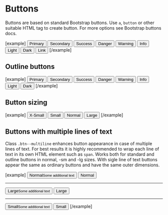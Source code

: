 Buttons
=======

Buttons are based on standard Bootstrap buttons. Use <code>a</code>, <code>button</code> or other suitable HTML tag to create button. For more options see Bootstrap buttons docs.

[example]
	<button type="button" class="btn btn-primary">Primary</button>
	<button type="button" class="btn btn-secondary">Secondary</button>
	<button type="button" class="btn btn-success">Success</button>
	<button type="button" class="btn btn-danger">Danger</button>
	<button type="button" class="btn btn-warning">Warning</button>
	<button type="button" class="btn btn-info">Info</button>
	<button type="button" class="btn btn-light">Light</button>
	<button type="button" class="btn btn-dark">Dark</button>
	<button type="button" class="btn btn-link">Link</button>
[/example]

## Outline buttons 

[example]
<button type="button" class="btn btn-outline-primary">Primary</button>
<button type="button" class="btn btn-outline-secondary">Secondary</button>
<button type="button" class="btn btn-outline-success">Success</button>
<button type="button" class="btn btn-outline-danger">Danger</button>
<button type="button" class="btn btn-outline-warning">Warning</button>
<button type="button" class="btn btn-outline-info">Info</button>
<button type="button" class="btn btn-outline-light">Light</button>
<button type="button" class="btn btn-outline-dark">Dark</button>
[/example]

## Button sizing
[example]
<button type="button" class="btn btn-primary btn-xs">X-Small</button>
<button type="button" class="btn btn-primary btn-sm">Small</button>
<button type="button" class="btn btn-primary">Normal</button>
<button type="button" class="btn btn-primary btn-lg">Large</button>
[/example]

## Buttons with multiple lines of text

Class <code>.btn--multiline</code> enhances button appearance in case of multiple lines of text. For best results it is highly recommended to wrap each line of text in its own HTML element such as <code>span</code>. Works both for standard and outline buttons in normal, -sm and -lg sizes. With sigle line of text buttons appear the same as ordinary buttons and have the same outer dimensions.

[example]
<button type="button" class="btn btn--multiline btn-primary"><span>Normal</span><small>Some additional text</small></button>
<button type="button" class="btn btn--multiline btn-primary"><span>Normal</span></button>
<hr>
<button type="button" class="btn btn--multiline btn-lg btn-info"><span>Large</span><small>Some additional text</small></button>
<button type="button" class="btn btn--multiline btn-lg btn-info"><span>Large</span></button>
<hr>
<button type="button" class="btn btn--multiline btn-sm btn-outline-danger"><span>Small</span><small>Some additional text</small></button>
<button type="button" class="btn btn--multiline btn-sm btn-outline-danger"><span>Small</span></button>
[/example]
